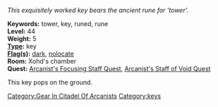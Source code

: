 *This exquisitely worked key bears the ancient rune for 'tower'.*

**Keywords:** tower, key, runed, rune  
**Level:** 44  
**Weight:** 5  
**[Type](:Category:Object_Types.md "wikilink"):** key  
**[Flag(s)](:Category:_Object_Flags.md "wikilink"):**
[dark](Dark_Flag.md "wikilink"),
[nolocate](Nolocate_Flag.md "wikilink")  
**Room:** Xohd's chamber  
**Quest:** [Arcanist's Focusing Staff
Quest](Arcanist's_Focusing_Staff_Quest "wikilink"), [Arcanist's Staff of
Void Quest](Arcanist's_Staff_of_Void_Quest "wikilink")

This key pops on the ground.

[Category:Gear In Citadel Of
Arcanists](Category:Gear_In_Citadel_Of_Arcanists "wikilink")
[Category:keys](Category:keys "wikilink")

